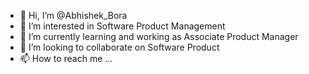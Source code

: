 - 👋 Hi, I’m @Abhishek_Bora
- 👀 I’m interested in Software Product Management
- 🌱 I’m currently learning and working as Associate Product Manager
- 💞️ I’m looking to collaborate on Software Product
- 📫 How to reach me ...

<!---
mas742/mas742 is a ✨ special ✨ repository because its `README.md` (this file) appears on your GitHub profile.
You can click the Preview link to take a look at your changes.
--->

